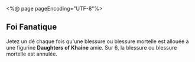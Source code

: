 <%@ page pageEncoding="UTF-8"%>
<div>
	<h2>Foi Fanatique</h2>
	<p>Jetez un dé chaque fois qu'une blessure ou blessure mortelle est allouée à une figurine 
	<strong>Daughters of Khaine</strong> amie. Sur 6, la blessure ou blessure mortelle est annulée.</p>
</div>
